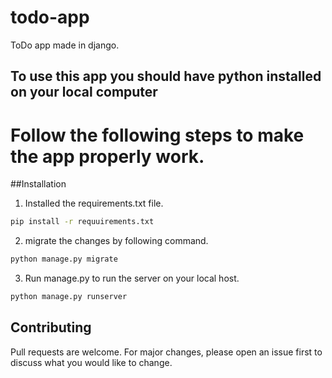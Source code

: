 # todo-app
ToDo app made in django. 
## To use this app you should have python installed on your local computer
# Follow the following steps to make the app  properly work.

##Installation
1. Installed the requirements.txt file.
```bash
pip install -r requuirements.txt
```
2. migrate the changes by following command.
```bash
python manage.py migrate

```
3. Run manage.py to run the server on your local host.

```bash
python manage.py runserver

```
## Contributing
Pull requests are welcome. For major changes, please open an issue first to discuss what you would like to change.

